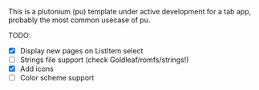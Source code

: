 This is a plutonium (pu) template under active development for a tab app, probably the most common usecase of pu.

TODO:
- [x] Display new pages on ListItem select
- [ ] Strings file support (check Goldleaf/romfs/strings!)
- [x] Add icons
- [ ] Color scheme support